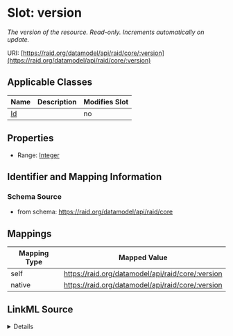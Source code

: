 

# Slot: version


_The version of the resource. Read-only. Increments automatically on update._





URI: [https://raid.org/datamodel/api/raid/core/:version](https://raid.org/datamodel/api/raid/core/:version)



<!-- no inheritance hierarchy -->





## Applicable Classes

| Name | Description | Modifies Slot |
| --- | --- | --- |
| [Id](../classes/Id.md) |  |  no  |







## Properties

* Range: [Integer](../types/Integer.md)





## Identifier and Mapping Information







### Schema Source


* from schema: https://raid.org/datamodel/api/raid/core




## Mappings

| Mapping Type | Mapped Value |
| ---  | ---  |
| self | https://raid.org/datamodel/api/raid/core/:version |
| native | https://raid.org/datamodel/api/raid/core/:version |




## LinkML Source

<details>
```yaml
name: version
description: The version of the resource. Read-only. Increments automatically on update.
from_schema: https://raid.org/datamodel/api/raid/core
rank: 1000
alias: version
owner: Id
domain_of:
- Id
range: integer

```
</details>